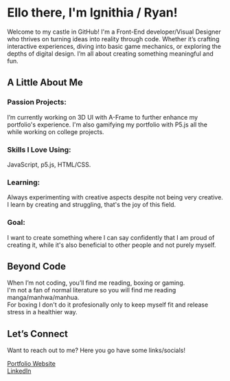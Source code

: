 # Ello there, I'm Ignithia / Ryan! 

Welcome to my castle in GitHub! I'm a Front-End developer/Visual Designer who thrives on turning ideas into reality through code. Whether it’s crafting interactive experiences, diving into basic game mechanics, or exploring the depths of digital design. I’m all about creating something meaningful and fun.
## A Little About Me

  ### Passion Projects: 
  I’m currently working on 3D UI with A-Frame to further enhance my portfolio's experience. I'm also gamifying my portfolio with P5.js all the while working on college projects.  
  ### Skills I Love Using: 
  JavaScript, p5.js, HTML/CSS.  
  ### Learning: 
  Always experimenting with creative aspects despite not being very creative. I learn by creating and struggling, that's the joy of this field.
  ### Goal:
  I want to create something where I can say confidently that I am proud of creating it, while it's also beneficial to other people and not purely myself.
## Beyond Code
When I’m not coding, you’ll find me reading, boxing or gaming.  
  I'm not a fan of normal literature so you will find me reading manga/manhwa/manhua.  
    For boxing I don't do it profesionally only to keep myself fit and release stress in a healthier way.

## Let’s Connect
Want to reach out to me? Here you go have some links/socials!

[Portfolio Website](https://www.ryanvdv-portfolio.be/)  
  [LinkedIn](https://www.linkedin.com/in/ryan-van-de-vreken-983751222/)

